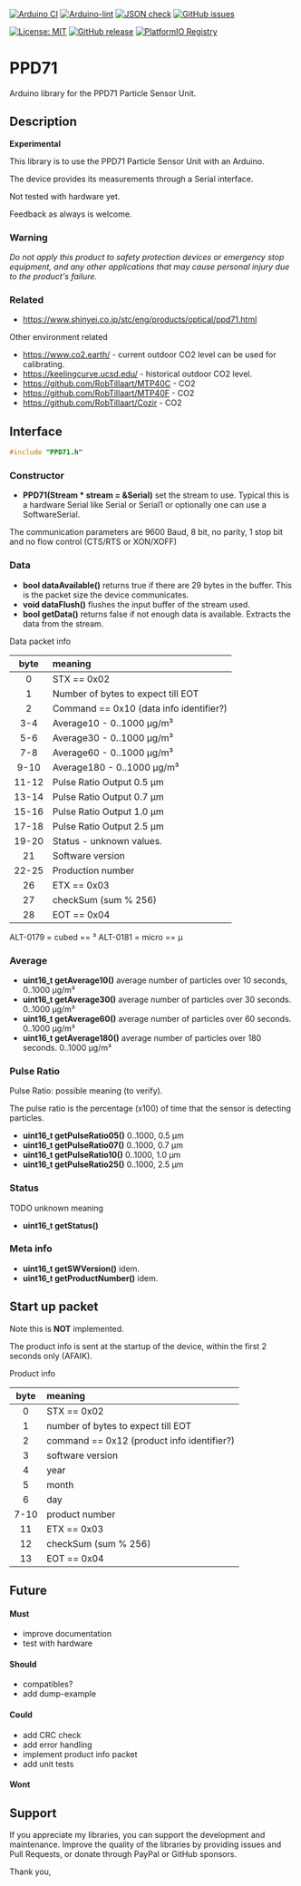 
[![Arduino CI](https://github.com/RobTillaart/PPD71/workflows/Arduino%20CI/badge.svg)](https://github.com/marketplace/actions/arduino_ci)
[![Arduino-lint](https://github.com/RobTillaart/PPD71/actions/workflows/arduino-lint.yml/badge.svg)](https://github.com/RobTillaart/PPD71/actions/workflows/arduino-lint.yml)
[![JSON check](https://github.com/RobTillaart/PPD71/actions/workflows/jsoncheck.yml/badge.svg)](https://github.com/RobTillaart/PPD71/actions/workflows/jsoncheck.yml)
[![GitHub issues](https://img.shields.io/github/issues/RobTillaart/PPD71.svg)](https://github.com/RobTillaart/PPD71/issues)

[![License: MIT](https://img.shields.io/badge/license-MIT-green.svg)](https://github.com/RobTillaart/PPD71/blob/master/LICENSE)
[![GitHub release](https://img.shields.io/github/release/RobTillaart/PPD71.svg?maxAge=3600)](https://github.com/RobTillaart/PPD71/releases)
[![PlatformIO Registry](https://badges.registry.platformio.org/packages/robtillaart/library/PPD71.svg)](https://registry.platformio.org/libraries/robtillaart/PPD71)


# PPD71

Arduino library for the PPD71 Particle Sensor Unit.


## Description

**Experimental**

This library is to use the PPD71 Particle Sensor Unit with an Arduino.

The device provides its measurements through a Serial interface.

Not tested with hardware yet.

Feedback as always is welcome.


### Warning

_Do not apply this product to safety protection devices or emergency stop equipment, 
and any other applications that may cause personal injury due to the product's failure._


### Related

- https://www.shinyei.co.jp/stc/eng/products/optical/ppd71.html

Other environment related

- https://www.co2.earth/ - current outdoor CO2 level can be used for calibrating.
- https://keelingcurve.ucsd.edu/ - historical outdoor CO2 level.
- https://github.com/RobTillaart/MTP40C - CO2
- https://github.com/RobTillaart/MTP40F - CO2
- https://github.com/RobTillaart/Cozir - CO2


## Interface

```cpp
#include "PPD71.h"
```

### Constructor

- **PPD71(Stream \* stream = &Serial)** set the stream to use. 
Typical this is a hardware Serial like Serial or Serial1 or 
optionally one can use a SoftwareSerial.

The communication parameters are 9600 Baud, 8 bit, no parity,
1 stop bit and no flow control (CTS/RTS or XON/XOFF)


### Data

- **bool dataAvailable()** returns true if there are 29 bytes in the buffer.
This is the packet size the device communicates.
- **void dataFlush()** flushes the input buffer of the stream used.
- **bool getData()** returns false if not enough data is available.
Extracts the data from the stream.

Data packet info

|  byte  |  meaning  |
|:------:|:----------|
|   0    |  STX == 0x02
|   1    |  Number of bytes to expect till EOT
|   2    |  Command == 0x10  (data info identifier?)
|  3-4   |  Average10  - 0..1000 µg/m³
|  5-6   |  Average30  - 0..1000 µg/m³
|  7-8   |  Average60  - 0..1000 µg/m³
|  9-10  |  Average180 - 0..1000 µg/m³
|  11-12 |  Pulse Ratio Output 0.5 µm
|  13-14 |  Pulse Ratio Output 0.7 µm
|  15-16 |  Pulse Ratio Output 1.0 µm
|  17-18 |  Pulse Ratio Output 2.5 µm
|  19-20 |  Status - unknown values.
|   21   |  Software version
|  22-25 |  Production number
|   26   |  ETX == 0x03
|   27   |  checkSum (sum % 256)
|   28   |  EOT == 0x04


ALT-0179 = cubed == ³
ALT-0181 = micro == µ

### Average

- **uint16_t getAverage10()** average number of particles over 10 seconds, 0..1000 µg/m³
- **uint16_t getAverage30()** average number of particles over 30 seconds. 0..1000 µg/m³
- **uint16_t getAverage60()** average number of particles over 60 seconds. 0..1000 µg/m³
- **uint16_t getAverage180()** average number of particles over 180 seconds. 0..1000 µg/m³


### Pulse Ratio 

Pulse Ratio: possible meaning (to verify).

The pulse ratio is the percentage (x100) of time that the sensor is detecting particles.

- **uint16_t getPulseRatio05()** 0..1000, 0.5 µm
- **uint16_t getPulseRatio07()** 0..1000, 0.7 µm
- **uint16_t getPulseRatio10()** 0..1000, 1.0 µm
- **uint16_t getPulseRatio25()** 0..1000, 2.5 µm


### Status

TODO unknown meaning

- **uint16_t getStatus()**


### Meta info

- **uint16_t getSWVersion()** idem.
- **uint16_t getProductNumber()** idem.


## Start up packet

Note this is **NOT** implemented.

The product info is sent at the startup of the device, 
within the first 2 seconds only (AFAIK).

Product info

|  byte  |  meaning  |
|:------:|:----------|
|   0    |  STX == 0x02
|   1    |  number of bytes to expect till EOT
|   2    |  command == 0x12  (product info identifier?)
|   3    |  software version
|   4    |  year
|   5    |  month
|   6    |  day
|  7-10  |  product number
|   11   |  ETX == 0x03
|   12   |  checkSum (sum % 256)
|   13   |  EOT == 0x04


## Future

#### Must

- improve documentation
- test with hardware


#### Should

- compatibles?
- add dump-example


#### Could

- add CRC check
- add error handling
- implement product info packet
- add unit tests


#### Wont


## Support

If you appreciate my libraries, you can support the development and maintenance.
Improve the quality of the libraries by providing issues and Pull Requests, or
donate through PayPal or GitHub sponsors.

Thank you,


